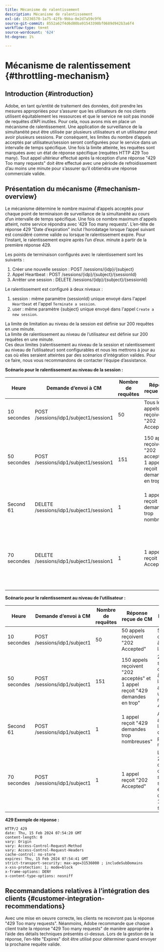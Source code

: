 ```yaml
---
title: Mécanisme de ralentissement
description: Mécanisme de ralentissement
exl-id: 15236570-1a75-42fb-9bba-0e2d7a59c9f6
source-git-commit: 8552a62f4d6d80ba91543390bf0689d942b3a6f4
workflow-type: tm+mt
source-wordcount: '624'
ht-degree: 1%

---
```


# Mécanisme de ralentissement {#throttling-mechanism}

## Introduction {#introduction}

Adobe, en tant qu’entité de traitement des données, doit prendre les mesures appropriées pour s’assurer que les utilisateurs de nos clients utilisent équitablement les ressources et que le service ne soit pas inondé de requêtes d’API inutiles. Pour cela, nous avons mis en place un mécanisme de ralentissement.
Une application de surveillance de la simultanéité peut être utilisée par plusieurs utilisateurs et un utilisateur peut avoir plusieurs sessions. Par conséquent, les limites du nombre d’appels acceptés par utilisateur/session seront configurées pour le service dans un intervalle de temps spécifique.
Une fois la limite atteinte, les requêtes sont marquées avec un état de réponse spécifique (requêtes HTTP 429 Too many). Tout appel ultérieur effectué après la réception d’une réponse &quot;429 Too many requests&quot; doit être effectué avec une période de refroidissement d’au moins une minute pour s’assurer qu’il obtiendra une réponse commerciale valide.

## Présentation du mécanisme {#mechanism-overview}

Le mécanisme détermine le nombre maximal d’appels acceptés pour chaque point de terminaison de surveillance de la simultanéité au cours d’un intervalle de temps spécifique.
Une fois ce nombre maximum d&#39;appels atteint, notre service répondra avec &#39;429 Too many requests&#39;. L’en-tête de réponse 429 &quot;Date d’expiration&quot; inclut l’horodatage lorsque l’appel suivant est considéré comme valide ou lorsque le ralentissement expire. Pour l’instant, le ralentissement expire après l’un d’eux.   minute à partir de la première réponse 429.

Les points de terminaison configurés avec le ralentissement sont les suivants :
1. Créer une nouvelle session : POST /sessions/{idp}/{subject}
2. Appel Heartbeat : POST /sessions/{idp}/{subject}/{sessionId}
3. Arrêter une session : DELETE /sessions/{idp}/{subject}/{sessionId}

Le ralentissement est configuré à deux niveaux :
1. session : même paramètre {sessionId} unique envoyé dans l&#39;appel `Heartbeat` et l&#39;appel `Terminate a session`.
2. user : même paramètre {subject} unique envoyé dans l&#39;appel `Create a new session`.

La limite de limitation au niveau de la session est définie sur 200 requêtes en une minute.\
La limite de ralentissement au niveau de l’utilisateur est définie sur 200 requêtes en une minute.\
Ces deux limites (ralentissement au niveau de la session et ralentissement au niveau de l’utilisateur) sont configurables et nous les mettrons à jour au cas où elles seraient atteintes par des scénarios d’intégration valides. Pour ce faire, nous vous recommandons de contacter l’équipe d’assistance.

**Scénario pour le ralentissement au niveau de la session :**

| Heure | Demande d’envoi à CM | Nombre de requêtes | Réponse reçue de CM | Explication |
|-----------|-----------------------------------------|--------------------|------------------------------------------------------------------------------|---------------------------------------------------------------------------------|
| 10 secondes | POST /sessions/idp1/subject1/session1 | 50 | Tous les appels reçoivent &quot;202 Accepted&quot; | 50 appels consommés à partir de la limite |
| 50 secondes | POST /sessions/idp1/subject1/session1 | 151 | 150 appels reçoivent &quot;202 acceptés&quot; et 1 appel reçoit &quot;429 demandes en trop&quot; | 200 appels sont consommés à partir de la limite et 1 appel reçoit une réponse 429 |
| Second 61 | DELETE /sessions/idp1/subject1/session1 | 1 | 1 appel reçoit &quot;429 demandes trop nombreuses&quot; | Aucun appel dans la limite disponible pour le moment |
| 70 secondes | DELETE /sessions/idp1/subject1/session1 | 1 | 1 appel reçoit &quot;202 Accepted&quot; | Limite à 200 appels disponibles, car 60 secondes se sont écoulées depuis les 10 secondes |

**Scénario pour le ralentissement au niveau de l’utilisateur :**

| Heure | Demande d’envoi à CM | Nombre de requêtes | Réponse reçue de CM | Explication |
|-----------|------------------------------|--------------------|------------------------------------------------------------------------------|---------------------------------------------------------------------------------|
| 10 secondes | POST /sessions/idp1/subject1 | 50 | 50 appels reçoivent &quot;202 Accepted&quot; | 50 appels consommés à partir de la limite |
| 50 secondes | POST /sessions/idp1/subject1 | 151 | 150 appels reçoivent &quot;202 acceptés&quot; et 1 appel reçoit &quot;429 demandes en trop&quot; | 200 appels sont consommés à partir de la limite et 1 appel reçoit une réponse 429 |
| Second 61 | POST /sessions/idp1/subject1 | 1 | 1 appel reçoit &quot;429 demandes trop nombreuses&quot; | Aucun appel dans la limite disponible pour le moment |
| 70 secondes | POST /sessions/idp1/subject1 | 1 | 1 appel reçoit &quot;202 Accepted&quot; | Limite à 200 appels disponibles, car 60 secondes se sont écoulées depuis les 10 secondes |

**429 Exemple de réponse :**

```
HTTP/2 429
date: Thu, 15 Feb 2024 07:54:20 GMT
content-length: 0
vary: Origin
vary: Access-Control-Request-Method
vary: Access-Control-Request-Headers
cache-control: no-store
expires: Thu, 15 Feb 2024 07:54:41 GMT
strict-transport-security: max-age=31536000 ; includeSubDomains
x-xss-protection: 1; mode=block
x-frame-options: DENY
x-content-type-options: nosniff
```

## Recommandations relatives à l’intégration des clients {#customer-integration-recommendations}

Avec une mise en oeuvre correcte, les clients ne recevront pas la réponse &quot;429 Too many requests&quot;.
Néanmoins, Adobe recommande que chaque client traite la réponse &quot;429 Too many requests&quot; de manière appropriée à l’aide des détails techniques présentés ci-dessus. Lors de la gestion de la réponse, l’en-tête &quot;Expires&quot; doit être utilisé pour déterminer quand envoyer la prochaine requête valide.
